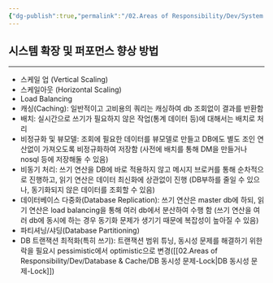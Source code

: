 ```yaml
---
{"dg-publish":true,"permalink":"/02.Areas of Responsibility/Dev/System Design & Design Pattern/Scalability/","tags":["dev","scalability"],"noteIcon":""}
---
```


## 시스템 확장 및 퍼포먼스 향상 방법
---
- 스케일 업 (Vertical Scaling)
- 스케일아웃 (Horizontal Scaling)
- Load Balancing
- 캐싱(Caching): 일반적이고 고비용의 쿼리는 캐싱하여 db 조회없이 결과를 반환함
- 배치: 실시간으로 쓰기가 필요하지 않은 작업(통계 데이터 등)에 대해서는 배치로 처리 
- 비정규화 및 뷰모델: 조회에 필요한 데이터를 뷰모델로 만들고 DB에도 별도 조인 연산없이 가져오도록 비정규화하여 저장함 (사전에 배치를 통해 DM을 만들거나 nosql 등에 저장해둘 수 있음)
- 비동기 처리: 쓰기 연산을 DB에 바로 적용하지 않고 메시지 브로커를 통해 순차적으로 진행하고, 읽기 연산은 데이터 최신화에 상관없이 진행 (DB부하를 줄일 수 있으나, 동기화되지 않은 데이터를 조회할 수 있음)
- 데이터베이스 다중화(Database Replication): 쓰기 연산은 master db에 하되, 읽기 연산은 load balancing을 통해 여러 db에서 분산하여 수행 함 (쓰기 연산을 여러 db에 동시에 하는 경우 동기화 문제가 생기기 때문에 복잡성이 높아질 수 있음)
- 파티셔닝/샤딩(Database Partitioning)
- DB 트랜잭션 최적화(특히 쓰기): 트랜잭션 범위 튜닝, 동시성 문제를 해결하기 위한 락을 필요시 pessimistic에서 optimistic으로 변경([[02.Areas of Responsibility/Dev/Database & Cache/DB 동시성 문제-Lock\|DB 동시성 문제-Lock]])